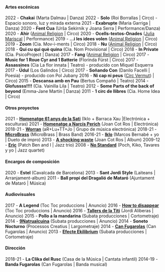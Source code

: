 #### Artes escénicas
2022 - **Chakai** (Marta Dalmau | Danza)
2022 - **Solo** (Roi Borrallas | Circo) - Espacio sonoro, luz y mirada externa
2021 - **Exabrupte** (Maria Garriga | Danza)
2020 - **Fent Cua** (Urša Sekirnik y Joana Serra | Performance/Danza)
2020 - **Ahir** ([Animal Religion](http://www.animalreligion.com/) | Circo)
2020 - **Ocells-textos-Onades** ([Julia Mariscal](http://www.juliamariscal.com/) | Performance)
2019 - **…i les idees volen** ([Animal Religion](http://www.animalreligion.com/) | Circo)
2019 - **Zoom** (Cia. Mov-i-ments	| Circo)
2018 - **Nu** ([Animal Religion](http://www.animalreligion.com/) | Circo)
2018 - **Qui cu qui què quina** (Cia. Nom Provisional | Circo)
2018 - **In Private** (Cia. PsicoProject | Danza)
2017 - **Fang** ([Animal Religion](http://www.animalreligion.com/) | Circo)
2017 - **Music for 1 Roue Cyr and 1 Batterie** (Florinda Fürst | Circo)
2017 - **Assassines** (Cia La flor innata | Teatro) - producido con Miquel Esquerra
2017 - **Údul** (Los Galindos | Circo)
2017 - **Soñando Con** (Danilo Facelli | Poesia) - producido con Pol Jubany
2016 - **Ni cap ni peus** ([Circ Vermut](http://www.circvermut.com/)) | Circo)
2015 - **Descansa amb en Pau** (Bertus Compañó | Teatro)
2014 - **Glofussss!!!!** (Cia. Vainilla Lila | Teatro)
2012 - **Some Parts of the back of beyond** (Emma-Jane Martin | Danza)
2011 - **1 circ de llibres** (Cia. Home Idea | Circo)


#### Otros proyectos 
2021 - **[Homenatge 61 anys de la Sati](https://teatrelagarriga.cat/programacio/homenatge-61-anys-de-la-sati/)** (Iklo + Barraca Xau |Electrónica + esculturas)
2021 - **[Homenatge a Narcís Perich](https://www.youtube.com/watch?v=FSU2bZFj9E0)** (Joan Cot Ros | Electrónica)
2018-21 - **[Worran](https://soundcloud.com/user-385742958)** (aR+Lu+TT+Jo | Grupo de música electrónica)
2018-21 - **[MicroBrass](https://soundcloud.com/microbrass)** (MicroBrass | Brass Band)
2016-21 - **[Iklo](http://www.tecnonucleo.org/index.php?page=release&release=41)** (Marcos Bernabé + yo | Dueto de impro)
2013 - **[A shocking waste](https://soundcloud.com/oanotos/sets/a-shocking-waste-1)** (Joan Cot Ros | Album)
2009-12 - **[Eric](https://soundcloud.com/benjamin-cerigo/eric-eric)** (Patch Ben and I	 | Jazz trio)
2008 - **[No Standard](https://www.youtube.com/watch?v=i4ph25X7hR0)** (Poch, Kiko, Tavares y yo | Jazz quartet)


#### Encargos de composición
2020 - **Estel** (Cavalcada de Barcelona)
2013 - **Sant Jordi Style** (Laiteans | Arranjament-album)
2011 - 	**Ball propi del Dragalió de Mataró** (Ajuntament de Mataró | Música)


#### Audiovisuales
2017 - **A Legend** (Toc Toc produccions | Anuncio)
2016 - **[How to disappear](https://vimeo.com/173626075)** (Toc Toc produccions | Anuncio)
2016 - **[Tallers de la Titi](https://vimeo.com/151167877)** (Jordi Aliberas | Anuncio)
2015 - **Pollo a la mandarina** (Subata producciones | Cortometraje)
2014 - **[9Natrualcuina](https://vimeo.com/96826237)** (Subata producciones | Anuncio)
2014 - **Soneto Nocturno** (Processos Creatius | Largometraje)
2014 - **[Can Fugarolas](https://vimeo.com/80737027)** (Can Fugarolas | Anuncio)
2013 - **[Efecte Ekilibrium](https://vimeo.com/64945264)** (Subata producciones | Cortometraje)


#### Dirección
2018-21 - **La Clika del Rusc** (Casa de la Música | Cantata infantil)
2014-19 - **Banda Fugarolas** (Can Fugarolas | Banda musical)


